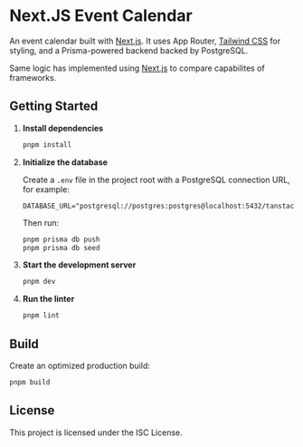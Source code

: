 # Next.JS Event Calendar

An event calendar built with [Next.js](https://nextjs.org/). It uses App Router, [Tailwind CSS](https://tailwindcss.com) for styling, and a Prisma-powered backend backed by PostgreSQL.

Same logic has implemented using [Next.js](https://github.com/tappiola/next-js-calendar) to compare capabilites of frameworks.

## Getting Started

1. **Install dependencies**

   ```bash
   pnpm install
   ```

2. **Initialize the database**

   Create a `.env` file in the project root with a PostgreSQL connection URL, for example:

   ```env
   DATABASE_URL="postgresql://postgres:postgres@localhost:5432/tanstack_calendar"
   ```

   Then run:

   ```bash
   pnpm prisma db push
   pnpm prisma db seed
   ```

3. **Start the development server**

   ```bash
   pnpm dev
   ```

4. **Run the linter**

   ```bash
   pnpm lint
   ```

## Build

Create an optimized production build:

```bash
pnpm build
```

## License

This project is licensed under the ISC License.
